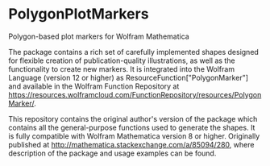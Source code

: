 # PolygonPlotMarkers
Polygon-based plot markers for Wolfram Mathematica

The package contains a rich set of carefully implemented shapes designed for flexible creation of publication-quality illustrations, as well as the functionality to create new markers. It is integrated into the Wolfram Language (version 12 or higher) as ResourceFunction["PolygonMarker"] and available in the Wolfram Function Repository at https://resources.wolframcloud.com/FunctionRepository/resources/PolygonMarker/.

This repository contains the original author's version of the package which contains all the general-purpose functions used to generate the shapes. It is fully compatible with Wolfram Mathematica version 8 or higher. Originally published at http://mathematica.stackexchange.com/a/85094/280, where description of the package and usage examples can be found.
